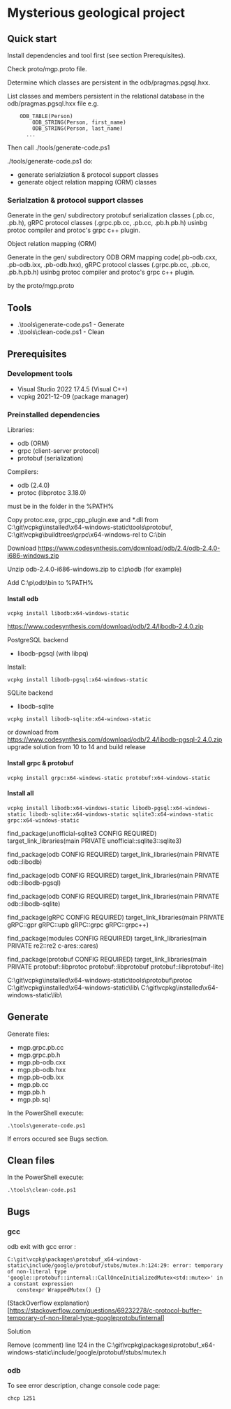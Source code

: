 # Mysterious geological project

## Quick start

Install dependencies and tool first (see section Prerequisites).

Check proto/mgp.proto file.

Determine which classes are persistent in the odb/pragmas.pgsql.hxx.

List classes and members persistent in the relational database in the odb/pragmas.pgsql.hxx file
e.g.

```
	ODB_TABLE(Person)
		ODB_STRING(Person, first_name)
		ODB_STRING(Person, last_name)
      ...
```

Then call ./tools/generate-code.ps1

./tools/generate-code.ps1 do:

- generate serialziation & protocol support classes
- generate object relation mapping (ORM) classes

### Serialzation & protocol support classes

Generate in the gen/ subdirectory protobuf serialization classes  (.pb.cc, .pb.h),
gRPC protocol classes (.grpc.pb.cc, .pb.cc, .pb.h.pb.h) usinbg protoc compiler and 
protoc's grpc c++ plugin.

Object relation mapping (ORM)

Generate in the gen/ subdirectory ODB ORM mapping code(.pb-odb.cxx, .pb-odb.ixx, .pb-odb.hxx),
gRPC protocol classes (.grpc.pb.cc, .pb.cc, .pb.h.pb.h) usinbg protoc compiler and 
protoc's grpc c++ plugin.

by the proto/mgp.proto 

## Tools

- .\tools\generate-code.ps1 - Generate
- .\tools\clean-code.ps1 - Clean

## Prerequisites

### Development tools

- Visual Studio 2022 17.4.5 (Visual C++)
- vcpkg 2021-12-09 (package manager)

### Preinstalled dependencies

Libraries:

- odb (ORM)
- grpc (client-server protocol)
- protobuf (serialization) 

Compilers:

- odb (2.4.0)
- protoc (libprotoc 3.18.0)

must be in the folder in the %PATH%

Copy protoc.exe, grpc_cpp_plugin.exe and *.dll from C:\git\vcpkg\installed\x64-windows-static\tools\protobuf, C:\git\vcpkg\buildtrees\grpc\x64-windows-rel
to C:\bin

Download https://www.codesynthesis.com/download/odb/2.4/odb-2.4.0-i686-windows.zip

Unzip odb-2.4.0-i686-windows.zip to c:\p\odb (for example)

Add C:\p\odb\bin to %PATH%


#### Install odb

```
vcpkg install libodb:x64-windows-static
```

https://www.codesynthesis.com/download/odb/2.4/libodb-2.4.0.zip

PostgreSQL backend

- libodb-pgsql (with libpq)

Install:

```
vcpkg install libodb-pgsql:x64-windows-static
```

SQLite backend

- libodb-sqlite

```
vcpkg install libodb-sqlite:x64-windows-static
```

or download from https://www.codesynthesis.com/download/odb/2.4/libodb-pgsql-2.4.0.zip
upgrade solution from 10 to 14 and build release

#### Install grpc & protobuf

```
vcpkg install grpc:x64-windows-static protobuf:x64-windows-static
```

#### Install all

```
vcpkg install libodb:x64-windows-static libodb-pgsql:x64-windows-static libodb-sqlite:x64-windows-static sqlite3:x64-windows-static grpc:x64-windows-static
```

find_package(unofficial-sqlite3 CONFIG REQUIRED)
target_link_libraries(main PRIVATE unofficial::sqlite3::sqlite3)

find_package(odb CONFIG REQUIRED)
target_link_libraries(main PRIVATE odb::libodb)

find_package(odb CONFIG REQUIRED)
target_link_libraries(main PRIVATE odb::libodb-pgsql)

find_package(odb CONFIG REQUIRED)
target_link_libraries(main PRIVATE odb::libodb-sqlite)

find_package(gRPC CONFIG REQUIRED)
target_link_libraries(main PRIVATE gRPC::gpr gRPC::upb gRPC::grpc gRPC::grpc++)

find_package(modules CONFIG REQUIRED)
target_link_libraries(main PRIVATE re2::re2 c-ares::cares)

find_package(protobuf CONFIG REQUIRED)
target_link_libraries(main PRIVATE protobuf::libprotoc protobuf::libprotobuf protobuf::libprotobuf-lite)


C:\git\vcpkg\installed\x64-windows-static\tools\protobuf\protoc
C:\git\vcpkg\installed\x64-windows-static\lib\ C:\git\vcpkg\installed\x64-windows-static\lib\ 

## Generate

Generate files:

- mgp.grpc.pb.cc
- mgp.grpc.pb.h
- mgp.pb-odb.cxx
- mgp.pb-odb.hxx
- mgp.pb-odb.ixx
- mgp.pb.cc
- mgp.pb.h
- mgp.pb.sql

In the PowerShell execute:
```
.\tools\generate-code.ps1
```

If errors occured see Bugs section.

## Clean files

In the PowerShell execute:
```
.\tools\clean-code.ps1
```


## Bugs

### gcc

odb exit with gcc error :

```
C:\git\vcpkg\packages\protobuf_x64-windows-static\include/google/protobuf/stubs/mutex.h:124:29: error: temporary of non-literal type 'google::protobuf::internal::CallOnceInitializedMutex<std::mutex>' in a constant expression
   constexpr WrappedMutex() {}
```

(StackOverflow explanation)[https://stackoverflow.com/questions/69232278/c-protocol-buffer-temporary-of-non-literal-type-googleprotobufinternal]


Solution

Remove (comment) line 124 in the C:\git\vcpkg\packages\protobuf_x64-windows-static\include/google/protobuf/stubs/mutex.h


### odb

To see error description, change console code page:
```
chcp 1251
```

